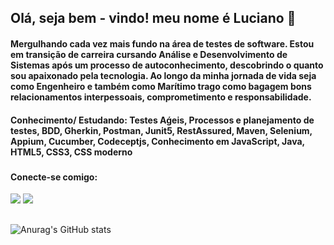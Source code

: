 
## Olá, seja bem - vindo! meu nome é Luciano 👋

#### Mergulhando cada vez mais fundo na área de testes de software. Estou em transição de carreira cursando Análise e Desenvolvimento de Sistemas após um processo de autoconhecimento, descobrindo o quanto sou apaixonado pela tecnologia. Ao longo da minha jornada de vida seja como Engenheiro e também como Marítimo  trago como bagagem bons relacionamentos interpessoais, comprometimento e responsabilidade.

#### Conhecimento/ Estudando:  Testes Aǵeis, Processos e planejamento de testes, BDD, Gherkin, Postman, Junit5, RestAssured, Maven, Selenium, Appium, Cucumber, Codeceptjs, Conhecimento em JavaScript, Java, HTML5, CSS3, CSS moderno

###

#### Conecte-se comigo:
<div>
  <a href="https://www.linkedin.com/in/lucianopalmeira/" target="_blanck"><img src="https://img.shields.io/badge/LinkedIn-0077B5?style=for-the-badge&logo=linkedin&logoColor=white"></a>
   <a href="(https://www.instagram.com/lucpalmeira/)" target="_blanck"><img src="https://img.shields.io/badge/Instagram-E4405F?style=for-the-badge&logo=instagram&logoColor=white"></a>
  
</div>


##

![Anurag's GitHub stats](https://github-readme-stats.vercel.app/api?username=lucpalmeira&show_icons=true&theme=merko)
##



            
          
          
